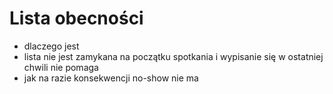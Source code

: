 # Lista obecności
  * dlaczego jest
  * lista nie jest zamykana na początku spotkania i wypisanie się w ostatniej chwili nie pomaga
  * jak na razie konsekwencji no-show nie ma
